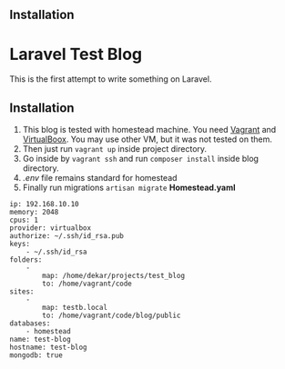 ## Installation
# Laravel Test Blog
This is the first attempt to write something on Laravel.

## Installation

1. This blog is tested with homestead machine. You need [Vagrant](https://www.vagrantup.com/) and [VirtualBoox](https://www.virtualbox.org). You may use other VM, but it was not tested on them.
2. Then just run `` vagrant up `` inside project directory.
3. Go inside  by `` vagrant ssh `` and run ``composer install`` inside blog directory.
4. *.env* file remains standard for homestead
5. Finally run migrations ``artisan migrate``
**Homestead.yaml** 
````
ip: 192.168.10.10
memory: 2048
cpus: 1
provider: virtualbox
authorize: ~/.ssh/id_rsa.pub
keys:
    - ~/.ssh/id_rsa
folders:
    -
        map: /home/dekar/projects/test_blog
        to: /home/vagrant/code
sites:
    -
        map: testb.local
        to: /home/vagrant/code/blog/public
databases:
    - homestead
name: test-blog
hostname: test-blog
mongodb: true

````